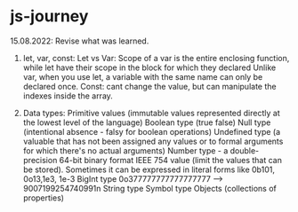 # js-journey
15.08.2022: Revise what was learned.
1. let, var, const:
Let vs Var: Scope of a var is the entire enclosing function, while let have their scope in the block for which they declared
Unlike var, when you use let, a variable with the same name can only be declared once.
Const: cant change the value, but can manipulate the indexes inside the array.

2. Data types:
Primitive values (immutable values represented directly at the lowest level of the language)
    Boolean type (true false)
    Null type (intentional absence - falsy for boolean operations)
    Undefined type (a valuable that has not been assigned any values or to formal arguments for which there's no actual arguments)
    Number type - a double-precision 64-bit binary format IEEE 754 value (limit the values that can be stored). Sometimes it can be expressed in literal forms like 0b101, 0o13,1e3, 1e-3
    BigInt type 0o377777777777777777 --> 9007199254740991n
    String type
    Symbol type
Objects (collections of properties)
